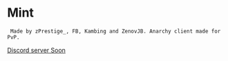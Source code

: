# Mint 
`
Made by zPrestige_, FB, Kambing and ZenovJB.
Anarchy client made for PvP.`

[Discord server Soon](https://discordserver.com/Mint!)


